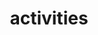 ---
layout: page
permalink: /activities/
title: activities
description: My professional activities.
nav: true
nav_order: 5
---